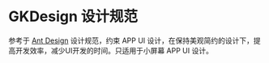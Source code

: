 # GKDesign 设计规范

参考于 [Ant Design](https://ant.design/docs/spec/introduce-cn) 设计规范，约束 APP UI 设计，在保持美观简约的设计下，提高开发效率，减少UI开发的时间。只适用于小屏幕 APP UI 设计。